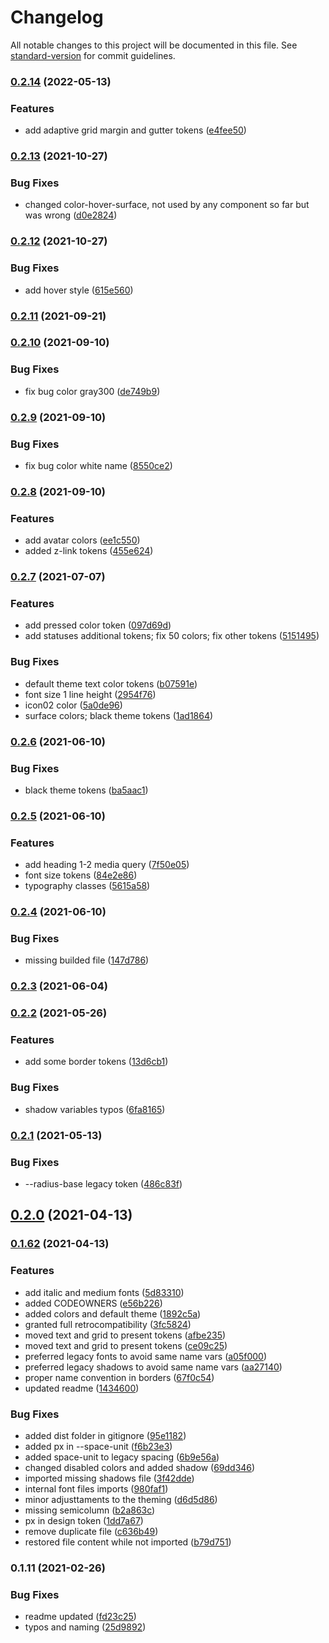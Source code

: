 # Changelog

All notable changes to this project will be documented in this file. See [standard-version](https://github.com/conventional-changelog/standard-version) for commit guidelines.

### [0.2.14](https://github.com/ZanichelliEditore/design-tokens/compare/v0.2.13...v0.2.14) (2022-05-13)


### Features

* add adaptive grid margin and gutter tokens ([e4fee50](https://github.com/ZanichelliEditore/design-tokens/commit/e4fee50de1729e49f14130b5291f06b58239504b))

### [0.2.13](https://github.com/ZanichelliEditore/design-tokens/compare/v0.2.12...v0.2.13) (2021-10-27)


### Bug Fixes

* changed color-hover-surface, not used by any component so far but was wrong ([d0e2824](https://github.com/ZanichelliEditore/design-tokens/commit/d0e2824132eb12e99b8796dccd5e83b84fb234e7))

### [0.2.12](https://github.com/ZanichelliEditore/design-tokens/compare/v0.2.11...v0.2.12) (2021-10-27)


### Bug Fixes

* add hover style ([615e560](https://github.com/ZanichelliEditore/design-tokens/commit/615e560ff0df58e9717f75693df201d31b1ffa20))

### [0.2.11](https://github.com/ZanichelliEditore/design-tokens/compare/v0.2.10...v0.2.11) (2021-09-21)

### [0.2.10](https://github.com/ZanichelliEditore/design-tokens/compare/v0.2.9...v0.2.10) (2021-09-10)


### Bug Fixes

* fix bug color gray300 ([de749b9](https://github.com/ZanichelliEditore/design-tokens/commit/de749b9db01c8b09e7542db3f65fb80bdaf61052))

### [0.2.9](https://github.com/ZanichelliEditore/design-tokens/compare/v0.2.8...v0.2.9) (2021-09-10)


### Bug Fixes

*  fix bug color white name ([8550ce2](https://github.com/ZanichelliEditore/design-tokens/commit/8550ce265bf77850df24894db4d7032d12f63210))

### [0.2.8](https://github.com/ZanichelliEditore/design-tokens/compare/v0.2.7...v0.2.8) (2021-09-10)


### Features

* add avatar colors ([ee1c550](https://github.com/ZanichelliEditore/design-tokens/commit/ee1c550d12eff1332b2c8ac50f850f18d6dfffb9))
* added z-link tokens ([455e624](https://github.com/ZanichelliEditore/design-tokens/commit/455e624f6d1166c885a2115ba3cc4af79f6e267d))

### [0.2.7](https://github.com/ZanichelliEditore/design-tokens/compare/v0.2.6...v0.2.7) (2021-07-07)


### Features

* add pressed color token ([097d69d](https://github.com/ZanichelliEditore/design-tokens/commit/097d69d0cc2020b42a946c1f3f20b9639e05e864))
* add statuses additional tokens; fix 50 colors; fix other tokens ([5151495](https://github.com/ZanichelliEditore/design-tokens/commit/5151495239f4cee9d010070407e15e88e47dc857))


### Bug Fixes

* default theme text color tokens ([b07591e](https://github.com/ZanichelliEditore/design-tokens/commit/b07591ea0ef469f54635b455b055d7f69ffa1d26))
* font size 1 line height ([2954f76](https://github.com/ZanichelliEditore/design-tokens/commit/2954f7612eeb5d396b66661f1ee369891f512de5))
* icon02 color ([5a0de96](https://github.com/ZanichelliEditore/design-tokens/commit/5a0de96c33e20a451d7d47f66946aff50a498a1a))
* surface colors; black theme tokens ([1ad1864](https://github.com/ZanichelliEditore/design-tokens/commit/1ad186413bcf8949b7d46cb6473c79c24d1ac83d))

### [0.2.6](https://github.com/ZanichelliEditore/design-tokens/compare/v0.2.5...v0.2.6) (2021-06-10)


### Bug Fixes

* black theme tokens ([ba5aac1](https://github.com/ZanichelliEditore/design-tokens/commit/ba5aac1f098a60e08518fb777fe64a80bb573ecc))

### [0.2.5](https://github.com/ZanichelliEditore/design-tokens/compare/v0.2.4...v0.2.5) (2021-06-10)


### Features

* add heading 1-2 media query ([7f50e05](https://github.com/ZanichelliEditore/design-tokens/commit/7f50e05669a26ccc9efb955b4eb4aca6aff76feb))
* font size tokens ([84e2e86](https://github.com/ZanichelliEditore/design-tokens/commit/84e2e8682a8f34140f3cc13e3ef3a7c89d6eeb49))
* typography classes ([5615a58](https://github.com/ZanichelliEditore/design-tokens/commit/5615a58c0615d3dca68ad0170f43705b4d1e875f))

### [0.2.4](https://github.com/ZanichelliEditore/design-tokens/compare/v0.2.3...v0.2.4) (2021-06-10)


### Bug Fixes

* missing builded file ([147d786](https://github.com/ZanichelliEditore/design-tokens/commit/147d786eb6ce8c5e80c06337985d2b4dcb28a18d))

### [0.2.3](https://github.com/ZanichelliEditore/design-tokens/compare/v0.2.2...v0.2.3) (2021-06-04)

### [0.2.2](https://github.com/ZanichelliEditore/design-tokens/compare/v0.2.1...v0.2.2) (2021-05-26)


### Features

* add some border tokens ([13d6cb1](https://github.com/ZanichelliEditore/design-tokens/commit/13d6cb126efb98fab65dde4b63f17a2127779718))


### Bug Fixes

* shadow variables typos ([6fa8165](https://github.com/ZanichelliEditore/design-tokens/commit/6fa8165e502f7e1f6f827c27e4ae3124eabbf001))

### [0.2.1](https://github.com/ZanichelliEditore/design-tokens/compare/v0.2.0...v0.2.1) (2021-05-13)


### Bug Fixes

* --radius-base legacy token ([486c83f](https://github.com/ZanichelliEditore/design-tokens/commit/486c83f1578f327684caff2cb98db45d78c2137e))

## [0.2.0](https://github.com/ZanichelliEditore/design-tokens/compare/v0.1.62...v0.2.0) (2021-04-13)

### [0.1.62](https://github.com/ZanichelliEditore/design-tokens/compare/v0.1.11...v0.1.62) (2021-04-13)


### Features

* add italic and medium fonts ([5d83310](https://github.com/ZanichelliEditore/design-tokens/commit/5d8331010cc4a89c396fadf8e6dd4f3de96ebed8))
* added CODEOWNERS ([e56b226](https://github.com/ZanichelliEditore/design-tokens/commit/e56b22610c1de8c0605249d3de439ac5604d7430))
* added colors and default theme ([1892c5a](https://github.com/ZanichelliEditore/design-tokens/commit/1892c5a10a85891cdc7506112d1b36e3a31cc040))
* granted full retrocompatibility ([3fc5824](https://github.com/ZanichelliEditore/design-tokens/commit/3fc5824d53097ec38a4aefa688a48e10bac883a9))
* moved text and grid to present tokens ([afbe235](https://github.com/ZanichelliEditore/design-tokens/commit/afbe2350d8172d340b29f776792f20cef7e9c5a4))
* moved text and grid to present tokens ([ce09c25](https://github.com/ZanichelliEditore/design-tokens/commit/ce09c25ecf4a2e60f2465a4ecef57adf5e70c930))
* preferred legacy fonts to avoid same name vars ([a05f000](https://github.com/ZanichelliEditore/design-tokens/commit/a05f000eb17e4e9e51923de353bdeff21bcc2c25))
* preferred legacy shadows to avoid same name vars ([aa27140](https://github.com/ZanichelliEditore/design-tokens/commit/aa2714081fcc6786ea9f090a963dafafed409795))
* proper name convention in borders ([67f0c54](https://github.com/ZanichelliEditore/design-tokens/commit/67f0c54201e929850544e8d107b4208f6ae48c1b))
* updated readme ([1434600](https://github.com/ZanichelliEditore/design-tokens/commit/1434600a851a48b2d687fc683c693f99450649ee))


### Bug Fixes

* added dist folder in gitignore ([95e1182](https://github.com/ZanichelliEditore/design-tokens/commit/95e11821427e9a492599639b2c0066007ac4a247))
* added px in --space-unit ([f6b23e3](https://github.com/ZanichelliEditore/design-tokens/commit/f6b23e34a6f0eb891e99e111c100ad5b22fbb7f7))
* added space-unit to legacy spacing ([6b9e56a](https://github.com/ZanichelliEditore/design-tokens/commit/6b9e56a4bbacd0eaecdffdb4dd6e5a5354735647))
* changed disabled colors and added shadow ([69dd346](https://github.com/ZanichelliEditore/design-tokens/commit/69dd346f474d28a46b1b28c2624ab0c797971538))
* imported missing shadows file ([3f42dde](https://github.com/ZanichelliEditore/design-tokens/commit/3f42ddefaa78d93ebcf76e97ab3714ff30d7ab90))
* internal font files imports ([980faf1](https://github.com/ZanichelliEditore/design-tokens/commit/980faf1d615f3652cbce8e93f5e6b4f89bfb61c7))
* minor adjusttaments to the theming ([d6d5d86](https://github.com/ZanichelliEditore/design-tokens/commit/d6d5d863ac36f97c1049c4155c55e2870d92fa27))
* missing semicolumn ([b2a863c](https://github.com/ZanichelliEditore/design-tokens/commit/b2a863ce3815a3f297578ecae6923c55e65f8477))
* px in design token ([1dd7a67](https://github.com/ZanichelliEditore/design-tokens/commit/1dd7a67624265beae8e9932b9516ecdd93da5080))
* remove duplicate file ([c636b49](https://github.com/ZanichelliEditore/design-tokens/commit/c636b496874fd0ebbefe2283c1d2ec936b840924))
* restored file content while not imported ([b79d751](https://github.com/ZanichelliEditore/design-tokens/commit/b79d75143723823a7d2bfabdabdaa03c36b02750))

### 0.1.11 (2021-02-26)


### Bug Fixes

* readme updated ([fd23c25](https://github.com/ZanichelliEditore/design-tokens/commit/fd23c25fcf8a7ed10067ce35ec0e05770524e725))
* typos and naming ([25d9892](https://github.com/ZanichelliEditore/design-tokens/commit/25d98929e7e20b99fc2af17f94ec817379e2ec61))
